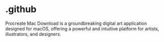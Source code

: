 # .github
Procreate Mac Download is a groundbreaking digital art application designed for macOS, offering a powerful and intuitive platform for artists, illustrators, and designers.
